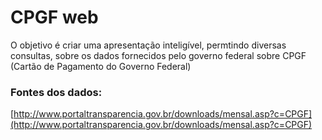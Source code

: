 # CPGF web

O objetivo é criar uma apresentação inteligível, permtindo diversas consultas, sobre os dados fornecidos pelo governo federal sobre CPGF (Cartão de Pagamento do Governo Federal)

### Fontes dos dados:
[http://www.portaltransparencia.gov.br/downloads/mensal.asp?c=CPGF](http://www.portaltransparencia.gov.br/downloads/mensal.asp?c=CPGF)
